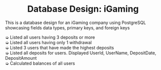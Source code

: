 
<h1 align="center">Database Design: iGaming</h1>
This is a database design for an iGaming company using PostgreSQL showcasing fields data types, primary keys, and foreign keys



➭ Listed all users having 3 deposits or more <br>
➭ Listed all users having only 1 withdrawal <br>
➭ Listed 3 users that have made the highest deposits <br>
➭ Listed all deposits for users. Displayed UserId, UserName, DepositDate, DepositAmount <br>
➭ Calculated balances of all users<br>

